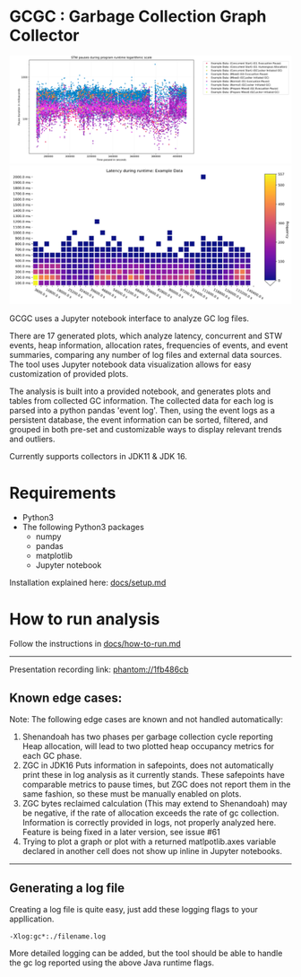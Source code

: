 # GCGC :  Garbage Collection Graph Collector 

<img src="images/stw_pauses_log.jpg" alt="Example scatter plot" />
<img src="images/heatmap.jpg" alt="Example heat map plot" />



GCGC uses a Jupyter notebook interface to analyze GC log files.


There are 17 generated plots, which analyze latency, concurrent and STW events, heap information, allocation rates, frequencies of events, and event summaries, comparing any number of log files and external data sources. 
The tool uses Jupyter notebook data visualization allows for easy customization of provided plots.

The analysis is built into a provided notebook, and generates plots and tables from collected GC information. The collected data for each log is parsed into a python pandas 'event log'. Then, using the event logs as a persistent database, the event information can be sorted, filtered, and grouped in both pre-set and customizable ways to display relevant trends and outliers.



Currently supports collectors in JDK11 & JDK 16.
 # Requirements

- Python3 
- The following Python3 packages
    - numpy
    - pandas
    - matplotlib
    - Jupyter notebook 

Installation explained here: [docs/setup.md](./docs/setup.md)



# How to run analysis

Follow the instructions in [docs/how-to-run.md](./docs/how-to-run.md)

--- 


Presentation recording link: [phantom://1fb486cb](phantom://1fb486cb)


## Known edge cases:

Note: The following edge cases are known and not handled automatically:

1) Shenandoah has two phases per garbage collection cycle reporting Heap allocation, will lead to two plotted heap occupancy metrics for each GC phase.
2) ZGC in JDK16 Puts information in safepoints, does not automatically print these in log analysis as it currently stands. These safepoints have comparable metrics to pause times, but ZGC does not report them in the same fashion, so these must be manually enabled on plots.
3) ZGC bytes reclaimed calculation (This may extend to Shenandoah) may be negative, if the rate of allocation exceeds the rate of gc collection. Information is correctly provided in logs, not properly analyzed here. Feature is being fixed in a later version, see issue #61
4) Trying to plot a graph or plot with a returned matlpotlib.axes variable declared in another cell does not show up inline in Jupyter notebooks. 

--- 

## Generating a log file

Creating a log file is quite easy, just add these logging flags to your appllication. 

    -Xlog:gc*:./filename.log

More detailed logging can be added, but the tool should be able to handle the gc log reported using the above Java runtime flags.


